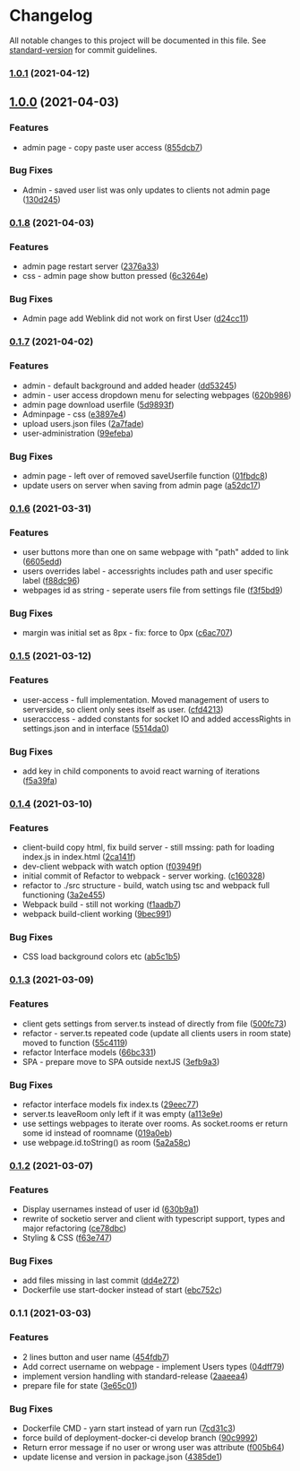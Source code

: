 # Changelog

All notable changes to this project will be documented in this file. See [standard-version](https://github.com/conventional-changelog/standard-version) for commit guidelines.

### [1.0.1](https://github.com/olzzon/tv2-sofie-portal/compare/v1.0.0...v1.0.1) (2021-04-12)

## [1.0.0](https://github.com/olzzon/tv2-sofie-portal/compare/v0.1.8...v1.0.0) (2021-04-03)


### Features

* admin page - copy paste user access ([855dcb7](https://github.com/olzzon/tv2-sofie-portal/commit/855dcb722d436d999d8183d5ddaf4d66b89bdfd2))


### Bug Fixes

* Admin - saved user list was only updates to clients not admin page ([130d245](https://github.com/olzzon/tv2-sofie-portal/commit/130d245cb9aac930a13b02baa52c1596781cb356))

### [0.1.8](https://github.com/olzzon/tv2-sofie-portal/compare/v0.1.7...v0.1.8) (2021-04-03)


### Features

* admin page restart server ([2376a33](https://github.com/olzzon/tv2-sofie-portal/commit/2376a337267bb7e84a885144adbe55970b280d56))
* css - admin page show button pressed ([6c3264e](https://github.com/olzzon/tv2-sofie-portal/commit/6c3264e4cd30fd8495754f053e4c67e5002c70a8))


### Bug Fixes

* Admin page add Weblink did not work on first User ([d24cc11](https://github.com/olzzon/tv2-sofie-portal/commit/d24cc112bdc8167d6393688ca68c89e1cdb1c6d4))

### [0.1.7](https://github.com/olzzon/tv2-sofie-portal/compare/v0.1.6...v0.1.7) (2021-04-02)


### Features

* admin - default background and added header ([dd53245](https://github.com/olzzon/tv2-sofie-portal/commit/dd53245adfb349ef4e133f6098bdcb99e59a5b68))
* admin - user access dropdown menu for selecting webpages ([620b986](https://github.com/olzzon/tv2-sofie-portal/commit/620b9864af65b42292c849ad9c5b31fcc1cba14c))
* admin page download userfile ([5d9893f](https://github.com/olzzon/tv2-sofie-portal/commit/5d9893f4de240c09e8b7e82b44a328f2bf928337))
* Adminpage - css ([e3897e4](https://github.com/olzzon/tv2-sofie-portal/commit/e3897e4fada8ced2c159c4c929b32c85a2589e6d))
* upload users.json files ([2a7fade](https://github.com/olzzon/tv2-sofie-portal/commit/2a7fade597711d90c7a49df85b1c731970729911))
* user-administration ([99efeba](https://github.com/olzzon/tv2-sofie-portal/commit/99efeba41c92384d1ca754d3dcb9c9dfedf41083))


### Bug Fixes

* admin page - left over of removed saveUserfile function ([01fbdc8](https://github.com/olzzon/tv2-sofie-portal/commit/01fbdc83b8841c9d0cbd91cd36d7a2ae8c313b7d))
* update users on server when saving from admin page ([a52dc17](https://github.com/olzzon/tv2-sofie-portal/commit/a52dc17bccbaa79ea9697af6fa63614881d47680))

### [0.1.6](https://github.com/olzzon/tv2-sofie-portal/compare/v0.1.5...v0.1.6) (2021-03-31)


### Features

* user buttons more than one on same webpage with "path" added to link ([6605edd](https://github.com/olzzon/tv2-sofie-portal/commit/6605eddbfc54bd6e97971684266bb154a7b3a5f3))
* users overrides label - accessrights includes path and user specific label ([f88dc96](https://github.com/olzzon/tv2-sofie-portal/commit/f88dc96091a6e835384a876110a8c401fad75472))
* webpages id as string - seperate users file from settings file ([f3f5bd9](https://github.com/olzzon/tv2-sofie-portal/commit/f3f5bd9c06441d95df1eaa2ef300e0809289c740))


### Bug Fixes

* margin was initial set as 8px - fix: force to 0px ([c6ac707](https://github.com/olzzon/tv2-sofie-portal/commit/c6ac707212698a57ef680dcb93870f31379fd9ce))

### [0.1.5](https://github.com/olzzon/tv2-sofie-portal/compare/v0.1.4...v0.1.5) (2021-03-12)


### Features

* user-access - full implementation. Moved management of users to serverside, so client only sees itself as user. ([cfd4213](https://github.com/olzzon/tv2-sofie-portal/commit/cfd4213edadaba8ec8e41a0845b8a415d84422df))
* useracccess - added constants for socket IO and added accessRights in settings.json and in interface ([5514da0](https://github.com/olzzon/tv2-sofie-portal/commit/5514da06b46f6c5d4a9962a81db9b64dd9e2489f))


### Bug Fixes

* add key in child components to avoid react warning of iterations ([f5a39fa](https://github.com/olzzon/tv2-sofie-portal/commit/f5a39fa84be3b9606d9d78b42d5f5f15bcda42ad))

### [0.1.4](https://github.com/olzzon/tv2-sofie-portal/compare/v0.1.3...v0.1.4) (2021-03-10)


### Features

* client-build copy html, fix build server - still mssing: path for loading index.js in index.html ([2ca141f](https://github.com/olzzon/tv2-sofie-portal/commit/2ca141f0035bc56fd207e5eba689dc2988b0bc85))
* dev-client webpack with watch option ([f03949f](https://github.com/olzzon/tv2-sofie-portal/commit/f03949fc66766f5431a0890dba09e2c8d6f289df))
* initial commit of Refactor to webpack - server working. ([c160328](https://github.com/olzzon/tv2-sofie-portal/commit/c160328a0f08f7c9d7269b67f53c7b4ff5fa6427))
* refactor to ./src structure - build, watch using tsc and webpack full functioning ([3a2e455](https://github.com/olzzon/tv2-sofie-portal/commit/3a2e455f48383bedd73f2e371c89d84c05dd9900))
* Webpack build - still not working ([f1aadb7](https://github.com/olzzon/tv2-sofie-portal/commit/f1aadb7813044e22d862b339da2f1aa4283d353b))
* webpack build-client working ([9bec991](https://github.com/olzzon/tv2-sofie-portal/commit/9bec991085c56b615a816f0b2c91746f5330c68f))


### Bug Fixes

* CSS load background colors etc ([ab5c1b5](https://github.com/olzzon/tv2-sofie-portal/commit/ab5c1b5607ff818dd39708c8995e4f2c2d0de995))

### [0.1.3](https://github.com/olzzon/tv2-sofie-portal/compare/v0.1.2...v0.1.3) (2021-03-09)


### Features

* client gets settings from server.ts instead of directly from file ([500fc73](https://github.com/olzzon/tv2-sofie-portal/commit/500fc730303571fd2fc8d2aea13e2c35e570518e))
* refactor - server.ts repeated code (update all clients users in room state) moved to function ([55c4119](https://github.com/olzzon/tv2-sofie-portal/commit/55c4119544c89139454d08618e8df69f8b63d284))
* refactor Interface models ([66bc331](https://github.com/olzzon/tv2-sofie-portal/commit/66bc3319cfe1fd7bdd24e324010c23b88beaef34))
* SPA - prepare move to SPA outside nextJS ([3efb9a3](https://github.com/olzzon/tv2-sofie-portal/commit/3efb9a31e94e42840fc33ee4f7926b7867c5aa1a))


### Bug Fixes

* refactor interface models fix index.ts ([29eec77](https://github.com/olzzon/tv2-sofie-portal/commit/29eec7700fcc141e40448987c05dcfddb696f149))
* server.ts leaveRoom only left if it was empty ([a113e9e](https://github.com/olzzon/tv2-sofie-portal/commit/a113e9ebc7ff3d120ec0472b47fb9b42e120c61b))
* use settings webpages to iterate over rooms. As socket.rooms er return some id instead of roomname ([019a0eb](https://github.com/olzzon/tv2-sofie-portal/commit/019a0eb2c3cd39b0778967437fb2554b3f219f0f))
* use webpage.id.toString() as room ([5a2a58c](https://github.com/olzzon/tv2-sofie-portal/commit/5a2a58cd7e8a3ef9261c8c62209253488169e5a0))

### [0.1.2](https://github.com/olzzon/tv2-sofie-portal/compare/v0.1.1...v0.1.2) (2021-03-07)


### Features

* Display usernames instead of user id ([630b9a1](https://github.com/olzzon/tv2-sofie-portal/commit/630b9a1dc1ffae6a3488751687c4ffac487a0bcb))
* rewrite of socketio server and client with typescript support, types and major refactoring ([ce78dbc](https://github.com/olzzon/tv2-sofie-portal/commit/ce78dbc334afb0430755af7e2c5830a1d7a515fd))
* Styling & CSS ([f63e747](https://github.com/olzzon/tv2-sofie-portal/commit/f63e747c181de9dd8a6de8ed11cdcc6028b2c61e))


### Bug Fixes

* add files missing in last commit ([dd4e272](https://github.com/olzzon/tv2-sofie-portal/commit/dd4e27295150645fadf8e6c9c65c91932ab14457))
* Dockerfile use start-docker instead of start ([ebc752c](https://github.com/olzzon/tv2-sofie-portal/commit/ebc752c1b952af526c0960863ab05d43092ba22a))

### 0.1.1 (2021-03-03)


### Features

* 2 lines button and user name ([454fdb7](https://github.com/olzzon/tv2-sofie-portal/commit/454fdb7a12247886a536dc91576e5b3fa2249aa2))
* Add correct username on webpage - implement Users types ([04dff79](https://github.com/olzzon/tv2-sofie-portal/commit/04dff790ecfe559330166788b9c8537c502518c8))
* implement version handling with standard-release ([2aaeea4](https://github.com/olzzon/tv2-sofie-portal/commit/2aaeea46d5b74ba4cc4b7f7cc28048770a347333))
* prepare file for state ([3e65c01](https://github.com/olzzon/tv2-sofie-portal/commit/3e65c01032e0afdf875712716562210140db08cb))


### Bug Fixes

* Dockerfile CMD - yarn start instead of yarn run ([7cd31c3](https://github.com/olzzon/tv2-sofie-portal/commit/7cd31c3fea9d3a68dc2f45e55fddc870f40ab510))
* force build of deployment-docker-ci develop branch ([90c9992](https://github.com/olzzon/tv2-sofie-portal/commit/90c99929089fc702793d53fa08b9f4694e81d575))
* Return error message if no user or wrong user was attribute ([f005b64](https://github.com/olzzon/tv2-sofie-portal/commit/f005b64652aaeabf34f60434739225fc0357f8df))
* update license and version in package.json ([4385de1](https://github.com/olzzon/tv2-sofie-portal/commit/4385de18621870c0f2a4de9acb3e6c47d90507e0))
